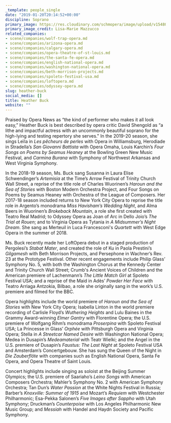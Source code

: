 ```yaml
---
_template: people_single
date: "2019-01-20T20:14:52+00:00"
discipline: Soprano
primary_image: https://res.cloudinary.com/schmopera/image/upload/v1548015117/media/2019/01/HeatherBuck.jpg
primary_image_credit: Lisa-Marie Mazzucco
related_companies:
- scene/companies/wolf-trap-opera.md
- scene/companies/arizona-opera.md
- scene/companies/calgary-opera.md
- scene/companies/opera-theatre-of-st-louis.md
- scene/companies/the-santa-fe-opera.md
- scene/companies/english-national-opera.md
- scene/companies/washington-national-opera.md
- scene/companies/beth-morrison-projects.md
- scene/companies/spoleto-festival-usa.md
- scene/companies/loftopera.md
- scene/companies/odyssey-opera.md
slug: heather-buck
social_media: []
title: Heather Buck
website: ""
---
```

Praised by Opera News as “the kind of performer who makes it all look easy,” Heather Buck is best described by opera critic David Shengold as “a lithe and impactful actress with an uncommonly beautiful soprano for the high-lying and testing repertory she serves." In the 2019-20 season, she sings Leïla in _Les pêcheurs de perles_ with Opera in Williamsburg, Herodiade in Stradella’s _San Giovanni Battista_ with Opera Omaha, Louis Karchin’s _Four Songs on Poems by Seamus Heaney_ at the Bowling Green New Music Festival, and _Carmina Burana_ with Symphony of Northwest Arkansas and West Virginia Symphony.

In the 2018-19 season, Ms. Buck sang Susanna in Laura Elise Schwendinger’s _Artemisia_ at the Time’s Arrow Festival of Trinity Church Wall Street, a reprise of the title role of Charles Wuorinen’s _Haroun and the Sea of Stories_ with Boston Modern Orchestra Project, and Four Songs on Poems by Seamus Heaney with Orchestra of the League of Composers. Her 2017-18 season included returns to New York City Opera to reprise the title role in Argento’s monodrama _Miss Havisham’s Wedding Night_, and Alma Beers in Wuorinen’s _Brokeback Mountain_, a role she first created with Teatro Real Madrid; to Odyssey Opera as Joan of Arc in Dello Joio’s _The Trial at Rouen_; and to Virginia Opera as Tytania in _A Midsummer’s Night Dream_. She sang as Merteuil in Luca Francesconi's _Quartett_ with West Edge Opera in the summer of 2018.

Ms. Buck recently made her LoftOpera debut in a staged production of Pergolesi’s _Stabat Mater_, and created the role of Ku in Paola Prestini’s _Gilgamesh_ with Beth Morrison Projects, and Persephone in Wachner’s Rev. 23 at the Prototype Festival. Other recent engagements include Philip Glass’ Symphony No. 5, with both the Washington Chorus at the Kennedy Center and Trinity Church Wall Street; Crumb's Ancient Voices of Children and the American premiere of Lachenmann’s _The Little Match Girl_ at Spoleto Festival USA; and a reprise of the Maid in Adès’ _Powder Her Face_ with Teatro Arriaga Antzokia, Bilbao, a role she originally sang in the work’s U.S. premiere and filmed for the BBC.

Opera highlights include the world premiere of _Haroun and the Sea of Stories_ with New York City Opera; Isabella Linton in the world premiere recording of Carlisle Floyd’s _Wuthering Heights_ and Lulu Baines in the Grammy Award-winning _Elmer Gantry_ with Florentine Opera; the U.S. premiere of Wolfgang Rihm’s monodrama _Proserpina_ with Spoleto Festival USA; La Princesse in Glass’ _Orphée_ with Pittsburgh Opera and Virginia Opera; Stella in _A Streetcar Named Desire_ with Washington National Opera; Medea in Dusapin’s _Medeamaterial_ with Teatr Wielki; and the Angel in the U.S. premiere of Dusapin’s _Faustus: The Last Night_ at Spoleto Festival USA and Amsterdam’s Concertgebouw. She has sung the Queen of the Night in _Die Zauberflöte_ with companies such as English National Opera, Santa Fe Opera, and Opera Theatre of Saint Louis.

Concert highlights include singing as soloist at the Beijing Summer Olympics; the U.S. premiere of Saariaho’s _Leino Songs_ with American Composers Orchestra; Mahler’s Symphony No. 2 with American Symphony Orchestra; Tan Dun’s _Water Passion_ at the White Nights Festival in Russia; Barber’s _Knoxville: Summer of 1915_ and Mozart’s _Requiem_ with Westchester Philharmonic; Esa-Pekka Salonen’s _Five Images after Sappho_ with Utah Symphony; Druckman’s _Counterpoise_ with Los Angeles Philharmonic New Music Group; and _Messiah_ with Handel and Haydn Society and Pacific Symphony.